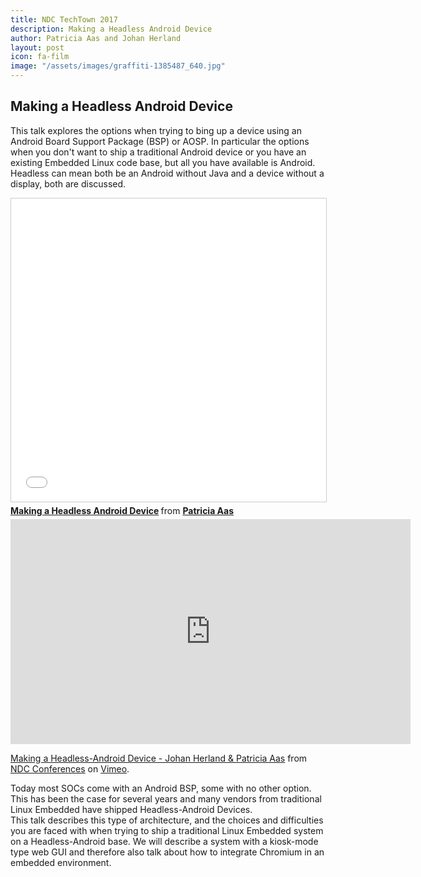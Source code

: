 ```yaml
---
title: NDC TechTown 2017
description: Making a Headless Android Device
author: Patricia Aas and Johan Herland
layout: post
icon: fa-film
image: "/assets/images/graffiti-1385487_640.jpg"
---
```


<h2>Making a Headless Android Device</h2>

<p>
This talk explores the options when trying to bing up a device using an Android Board Support Package (BSP) or AOSP. In particular the options when you don't want to ship a traditional Android device or you have an existing Embedded Linux code base, but all you have available is Android. Headless can mean both be an Android without Java and a device without a display, both are discussed.
</p>

<iframe src="//www.slideshare.net/slideshow/embed_code/key/2G5tycRdm3zAQa" width="595" height="485" frameborder="0" marginwidth="0" marginheight="0" scrolling="no" style="border:1px solid #CCC; border-width:1px; margin-bottom:5px; max-width: 100%;" allowfullscreen> </iframe> <div style="margin-bottom:5px"> <strong> <a href="//www.slideshare.net/PatriciaAas/making-a-headless-android-device" title="Making a Headless Android Device" target="_blank">Making a Headless Android Device</a> </strong> from <strong><a href="https://www.slideshare.net/PatriciaAas" target="_blank">Patricia Aas</a></strong> </div>

<iframe src="https://player.vimeo.com/video/256732105" width="640" height="360" frameborder="0" webkitallowfullscreen mozallowfullscreen allowfullscreen></iframe>
<p><a href="https://vimeo.com/256732105">Making a Headless-Android Device - Johan Herland &amp; Patricia Aas</a> from <a href="https://vimeo.com/ndcconferences">NDC Conferences</a> on <a href="https://vimeo.com">Vimeo</a>.</p>
<p>Today most SOCs come with an Android BSP, some with no other option. This has been the case for several years and many vendors from traditional Linux Embedded have shipped Headless-Android Devices.<br />
This talk describes this type of architecture, and the choices and difficulties you are faced with when trying to ship a traditional Linux Embedded system on a Headless-Android base. We will describe a system with a kiosk-mode type web GUI and therefore also talk about how to integrate Chromium in an embedded environment.</p>

